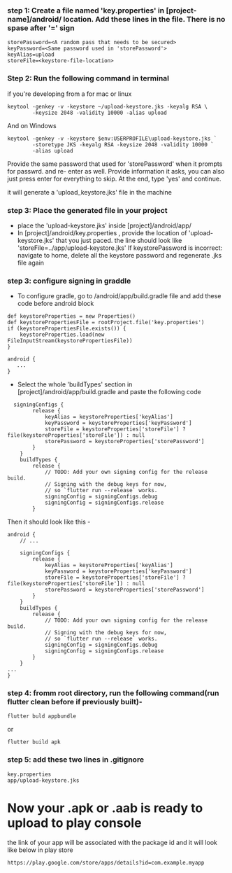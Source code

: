 ### step 1: Create a file named 'key.properties' in [project-name]/android/ location. Add these lines in the file. There is no spase after '=' sign
```
storePassword=<A random pass that needs to be secured>
keyPassword=<Same password used in 'storePassword'>
keyAlias=upload
storeFile=<keystore-file-location>
```
### Step 2: Run the following command in terminal

if you're developing from a for mac or linux 
```
keytool -genkey -v -keystore ~/upload-keystore.jks -keyalg RSA \
        -keysize 2048 -validity 10000 -alias upload
```
And on Windows
```
keytool -genkey -v -keystore $env:USERPROFILE\upload-keystore.jks `
        -storetype JKS -keyalg RSA -keysize 2048 -validity 10000 `
        -alias upload
```
Provide the same password that used for 'storePassword' when it prompts for passwrd. and re- enter as well. Provide information it asks, you can also just press enter for 
everything to skip. At the end, type 'yes' and continue. 

it will generate a 'upload_keystore.jks' file in the machine
### step 3: Place the generated file in your project 
- place the 'upload-keystore.jks' inside [project]/android/app/
- In [project]/android/key.properties , provide the location of 'upload-keystore.jks' that you just paced.
  the line should look like 'storeFile=../app/upload-keystore.jks'
If keystorePassword is incorrect: 
navigate to home, delete all the keystore password and regenerate .jks file again

### step 3: configure signing in graddle
- To configure gradle, go to <project>/android/app/build.gradle file and add these code before android block
```
def keystoreProperties = new Properties()
def keystorePropertiesFile = rootProject.file('key.properties')
if (keystorePropertiesFile.exists()) {
    keystoreProperties.load(new FileInputStream(keystorePropertiesFile))
}

android {
   ...
}
```
- Select the whole 'buildTypes' section in [project]/android/app/build.gradle and paste the following code
```
  signingConfigs {
        release {
            keyAlias = keystoreProperties['keyAlias']
            keyPassword = keystoreProperties['keyPassword']
            storeFile = keystoreProperties['storeFile'] ? file(keystoreProperties['storeFile']) : null
            storePassword = keystoreProperties['storePassword']
        }
    }
    buildTypes {
        release {
            // TODO: Add your own signing config for the release build.
            // Signing with the debug keys for now,
            // so `flutter run --release` works.
            signingConfig = signingConfigs.debug
            signingConfig = signingConfigs.release
        }
```
Then it should look like this - 
```
android {
    // ...

    signingConfigs {
        release {
            keyAlias = keystoreProperties['keyAlias']
            keyPassword = keystoreProperties['keyPassword']
            storeFile = keystoreProperties['storeFile'] ? file(keystoreProperties['storeFile']) : null
            storePassword = keystoreProperties['storePassword']
        }
    }
    buildTypes {
        release {
            // TODO: Add your own signing config for the release build.
            // Signing with the debug keys for now,
            // so `flutter run --release` works.
            signingConfig = signingConfigs.debug
            signingConfig = signingConfigs.release
        }
    }
...
}
```
### step 4: fromm root directory, run the following command(run flutter clean before if previously built)- 
```
flutter buld appbundle
```
or 
```
flutter build apk
```
### step 5: add these two lines in .gitignore 
```
key.properties
app/upload-keystore.jks
```
# Now your .apk or .aab is ready to upload to play console 
the link of your app will be associated with the package id and it will look like below in play store
```
https://play.google.com/store/apps/details?id=com.example.myapp
```
